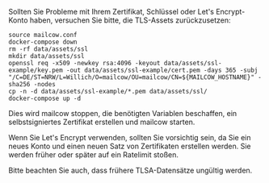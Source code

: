 Sollten Sie Probleme mit Ihrem Zertifikat, Schlüssel oder Let's Encrypt-Konto haben, versuchen Sie bitte, die TLS-Assets zurückzusetzen:

```
source mailcow.conf
docker-compose down
rm -rf data/assets/ssl
mkdir data/assets/ssl
openssl req -x509 -newkey rsa:4096 -keyout data/assets/ssl-example/key.pem -out data/assets/ssl-example/cert.pem -days 365 -subj "/C=DE/ST=NRW/L=Willich/O=mailcow/OU=mailcow/CN=${MAILCOW_HOSTNAME}" -sha256 -nodes
cp -n -d data/assets/ssl-example/*.pem data/assets/ssl/
docker-compose up -d
```

Dies wird mailcow stoppen, die benötigten Variablen beschaffen, ein selbstsigniertes Zertifikat erstellen und mailcow starten.

Wenn Sie Let's Encrypt verwenden, sollten Sie vorsichtig sein, da Sie ein neues Konto und einen neuen Satz von Zertifikaten erstellen werden. Sie werden früher oder später auf ein Ratelimit stoßen.

Bitte beachten Sie auch, dass frühere TLSA-Datensätze ungültig werden.